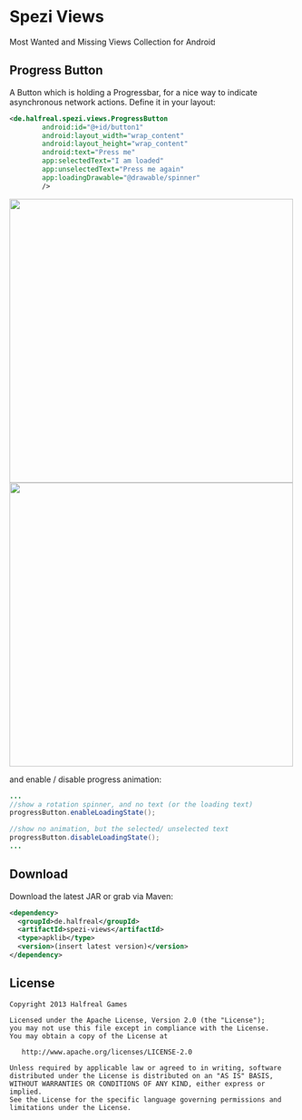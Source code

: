 Spezi Views
===========

Most Wanted and Missing Views Collection for Android



Progress Button
---------------

A Button which is holding a Progressbar, for a nice way to indicate asynchronous network actions.
Define it in your layout:

```xml
<de.halfreal.spezi.views.ProgressButton
        android:id="@+id/button1"
        android:layout_width="wrap_content"
        android:layout_height="wrap_content"
        android:text="Press me"
        app:selectedText="I am loaded"
        app:unselectedText="Press me again"
        app:loadingDrawable="@drawable/spinner"
        />
```


<img src="https://raw.github.com/halfreal/spezi-views/master/site/Screenshot_2013-09-09-18-05-17.png"  width="500px" />

<img src="https://raw.github.com/halfreal/spezi-views/master/site/Screenshot_2013-09-09-18-05-35.png"  width="500px" />

and enable / disable progress animation:

```java
...
//show a rotation spinner, and no text (or the loading text)
progressButton.enableLoadingState();

//show no animation, but the selected/ unselected text
progressButton.disableLoadingState();
...
```

Download
--------

Download the latest JAR or grab via Maven:

```xml
<dependency>
  <groupId>de.halfreal</groupId>
  <artifactId>spezi-views</artifactId>
  <type>apklib</type>
  <version>(insert latest version)</version>
</dependency>
```

License
-------

    Copyright 2013 Halfreal Games

    Licensed under the Apache License, Version 2.0 (the "License");
    you may not use this file except in compliance with the License.
    You may obtain a copy of the License at

       http://www.apache.org/licenses/LICENSE-2.0

    Unless required by applicable law or agreed to in writing, software
    distributed under the License is distributed on an "AS IS" BASIS,
    WITHOUT WARRANTIES OR CONDITIONS OF ANY KIND, either express or implied.
    See the License for the specific language governing permissions and
    limitations under the License.
      
